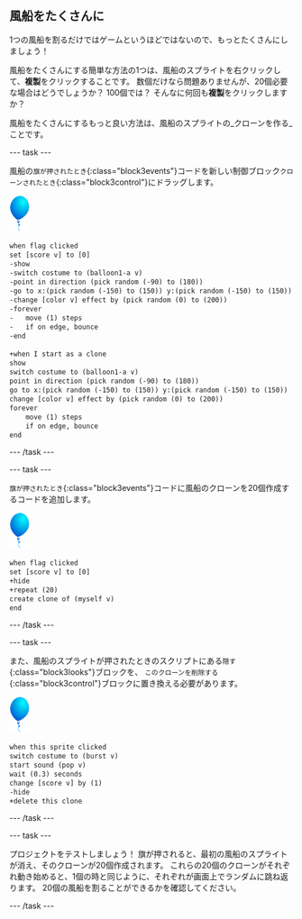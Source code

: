 ## 風船をたくさんに

1つの風船を割るだけではゲームというほどではないので、もっとたくさんにしましょう！

風船をたくさんにする簡単な方法の1つは、風船のスプライトを右クリックして、**複製**をクリックすることです。 数個だけなら問題ありませんが、20個必要な場合はどうでしょうか？ 100個では？ そんなに何回も**複製**をクリックしますか？

風船をたくさんにするもっと良い方法は、風船のスプライトの_クローンを作る_ことです。

--- task ---

風船の`旗が押されたとき`{:class="block3events"}コードを新しい制御ブロック`クローンされたとき`{:class="block3control"}にドラッグします。

![風船のスプライト](images/balloon-sprite.png)

```blocks3
when flag clicked
set [score v] to [0]
-show
-switch costume to (balloon1-a v)
-point in direction (pick random (-90) to (180))
-go to x:(pick random (-150) to (150)) y:(pick random (-150) to (150))
-change [color v] effect by (pick random (0) to (200))
-forever
-   move (1) steps
-   if on edge, bounce
-end

+when I start as a clone
show
switch costume to (balloon1-a v)
point in direction (pick random (-90) to (180))
go to x:(pick random (-150) to (150)) y:(pick random (-150) to (150))
change [color v] effect by (pick random (0) to (200))
forever
    move (1) steps
    if on edge, bounce
end
```

--- /task ---

--- task ---

`旗が押されたとき`{:class="block3events"}コードに風船のクローンを20個作成するコードを追加します。

![風船のスプライト](images/balloon-sprite.png)

```blocks3
when flag clicked
set [score v] to [0]
+hide
+repeat (20)
create clone of (myself v)
end
```

--- /task ---

--- task ---

また、風船のスプライトが押されたときのスクリプトにある`隠す`{:class="block3looks"}ブロックを、 `このクローンを削除する`{:class="block3control"}ブロックに置き換える必要があります。

![風船のスプライト](images/balloon-sprite.png)

```blocks3
when this sprite clicked
switch costume to (burst v)
start sound (pop v)
wait (0.3) seconds
change [score v] by (1)
-hide
+delete this clone
```

--- /task ---


--- task ---

プロジェクトをテストしましょう！ 旗が押されると、最初の風船のスプライトが消え、そのクローンが20個作成されます。 これらの20個のクローンがそれぞれ動き始めると、1個の時と同じように、それぞれが画面上でランダムに跳ね返ります。 20個の風船を割ることができるかを確認してください。

--- /task ---

